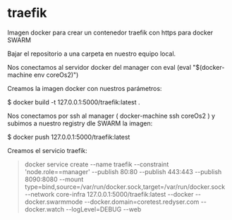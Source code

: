 # traefik
Imagen docker para crear un contenedor traefik con https para docker SWARM

Bajar el repositorio a una carpeta en nuestro equipo local.

Nos conectamos al servidor docker del manager con eval (eval "$(docker-machine env coreOs2)")

Creamos la imagen docker con nuestros parámetros:

$ docker build -t 127.0.0.1:5000/traefik:latest .

Nos conectamos por ssh al manager (  docker-machine ssh coreOs2 ) y subimos a nuestro registry dle SWARM la imagen:

$ docker push 127.0.0.1:5000/traefik:latest

Creamos el servicio traefik:

> docker service create --name traefik --constraint 'node.role==manager' --publish 80:80 --publish 443:443 --publish 8090:8080  --mount type=bind,source=/var/run/docker.sock,target=/var/run/docker.sock --network core-infra 127.0.0.1:5000/traefik:latest --docker --docker.swarmmode --docker.domain=coretest.redyser.com --docker.watch --logLevel=DEBUG --web
